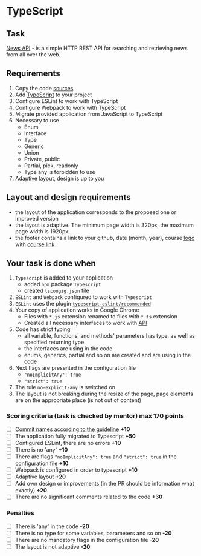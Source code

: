 # TypeScript

## Task
[News API](https://newsapi.org/) - is a simple HTTP REST API for searching and retrieving news from all over the web.

## Requirements
1. Copy the code [sources](https://github.com/Pulya10c/news-JS)
2. Add [TypeScript](https://www.typescriptlang.org/) to your project
3. Configure ESLint to work with TypeScript
4. Configure Webpack to work with TypeScript
5. Migrate provided application from JavaScript to TypeScript
6. Necessary to use
    * Enum
    * Interface
    * Type
    * Generic
    * Union
    * Private, public
    * Partial, pick, readonly
    * Type any is forbidden to use
7. Adaptive layout, design is up to you


## Layout and design requirements 
* the layout of the application corresponds to the proposed one or  improved version
* the layout is adaptive. The minimum page width  is 320px, the maximum page width is 1920px
* the footer contains a link to your github, date (month, year), course [logo](https://rs.school/images/rs_school_js.svg) with [course link](https://rs.school/js-en/)

## Your task is done when
1. `Typescript` is added to your application
   * added `npm` package `Typescript`
   * created `tscongig.json` file
2. `ESLint` and `Webpack` configured to work with `Typescript`
3. `ESLint` uses the plugin [`typescript-eslint/recommended`](https://www.npmjs.com/package/@typescript-eslint/eslint-plugin)
4. Your copy of application works in Google Chrome
   * Files with `*.js` extension renamed to files with `*.ts` extension
   * Created all necessary interfaces to work with [API](https://newsapi.org/)
5. Code has strict typing
   * all variable, functions' and methods' parameters has type, as well as specified returning type
   * the interfaces are using in the code
   * enums, generics, partial and so on are created and are using in the code
6. Next flags are presented in the configuration file 
    * `"noImplicitAny": true`
    * `"strict": true`
7. The rule `no-explicit-any` is switched on
8. The layout is not breaking during the resize of the page, page elements are on the appropriate place (is not out of content)


### Scoring criteria (task is checked by mentor) max 170 points
- [ ] [Commit names according to the guideline](https://docs.rs.school/#/en/git-convention) **+10**
- [ ] The application fully migrated to Typescript **+50**
- [ ] Configured ESLint, there are no errors **+10**
- [ ] There is no 'any' **+10**
- [ ] There are flags `"noImplicitAny": true` and `"strict": true` in the configuration file **+10**
- [ ] Webpack is configured in order to typescript **+10**
- [ ] Adaptive layout **+20**
- [ ] Add own design or improvements (in the PR should be information what exactly) **+20**
- [ ] There are no significant comments related to the code **+30**

### Penalties
- [ ] There is 'any' in the code **-20**
- [ ] There is no type for some variables, parameters and so on **-20**
- [ ] There are no mandatory flags in the configuration file **-20**
- [ ] The layout is not adaptive **-20**

